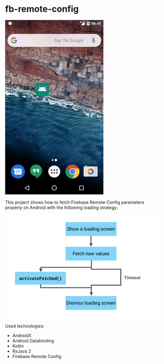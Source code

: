 # fb-remote-config

![alt text](https://github.com/ghataa/fb-remote-config/blob/master/final.gif "ScreenRecord")

This project shows how to fetch Firebase Remote Config parameters properly on Android with the following loading strategy:

![alt text](https://github.com/ghataa/fb-remote-config/blob/master/loading_strategy.png "LoadingStrategy")

Used technologies:
- AndroidX 
- Android Databinding
- Kotlin
- RxJava 2
- Firebase Remote Config

